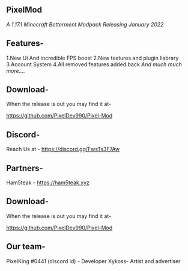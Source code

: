 ## PixelMod
_A 1.17.1 Minecraft Betterment Modpack_
       _Releasing January 2022_

## Features-
1.New Ui And incredible FPS boost
2.New textures and plugin liabrary
3.Account System
4.All removed features added back
_And much much more...._

## Download-

When the release is out you may find it at-

https://github.com/PixelDev990/Pixel-Mod

## Discord-

Reach Us at - https://discord.gg/FwsTs3F7Aw

## Partners-

Ham5teak - https://ham5teak.xyz

## Download-

When the release is out you may find it at-

https://github.com/PixelDev990/Pixel-Mod

## Our team-

PixelKing #0441 (discord id) - Developer
Xykoss- Artist and advertiser

